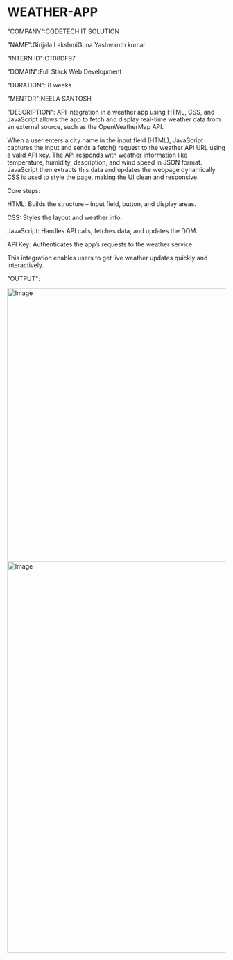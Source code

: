 # WEATHER-APP

"COMPANY":CODETECH IT SOLUTION

"NAME":Girijala LakshmiGuna Yashwanth kumar

"INTERN ID":CT08DF97

"DOMAIN":Full Stack Web Development

"DURATION": 8 weeks

"MENTOR":NEELA SANTOSH

"DESCRIPTION":
API integration in a weather app using HTML, CSS, and JavaScript allows the app to fetch and display real-time weather data from an external source, such as the OpenWeatherMap API.

When a user enters a city name in the input field (HTML), JavaScript captures the input and sends a fetch() request to the weather API URL using a valid API key. The API responds with weather information like temperature, humidity, description, and wind speed in JSON format. JavaScript then extracts this data and updates the webpage dynamically. CSS is used to style the page, making the UI clean and responsive.

Core steps:

HTML: Builds the structure – input field, button, and display areas.

CSS: Styles the layout and weather info.

JavaScript: Handles API calls, fetches data, and updates the DOM.

API Key: Authenticates the app’s requests to the weather service.

This integration enables users to get live weather updates quickly and interactively.

"OUTPUT":

<img width="1920" height="630" alt="Image" src="https://github.com/user-attachments/assets/8dbb25b3-0435-4e7b-b463-5f492a1bc492" />

<img width="1920" height="902" alt="Image" src="https://github.com/user-attachments/assets/01e2cdfb-74d6-4cce-b63e-1e9f1597ac88" />
